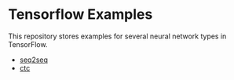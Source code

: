 # Tensorflow Examples

This repository stores examples for several neural network types in TensorFlow.

* [seq2seq](https://github.com/pplantinga/tensorflow-examples/blob/master/TensorFlow%201.2%20seq2seq%20example.ipynb)
* [ctc](https://github.com/pplantinga/tensorflow-example/blob/master/Tensorflow%201.2%20CTC%20example.ipynb)
